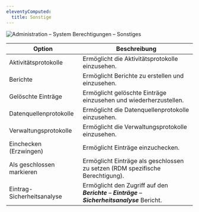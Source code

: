 ```yaml
---
eleventyComputed:
  title: Sonstige
---
```

![Administration – System Berechtigungen – Sonstiges](https://cdnweb.devolutions.net/docs/de/server/ServerOp0062.png)

| Option                        | Beschreibung                                                      |
| ------------------------------ | ----------------------------------------------------------------- |
| Aktivitätsprotokolle           | Ermöglicht die Aktivitätsprotokolle einzusehen.                   |
| Berichte                       | Ermöglicht Berichte zu erstellen und einzusehen.                  |
| Gelöschte Einträge              | Ermöglicht gelöschte Einträge einzusehen und wiederherzustellen.  |
| Datenquellenprotokolle         | Ermöglicht die Datenquellenprotokolle einzusehen.               |
| Verwaltungsprotokolle          | Ermöglicht die Verwaltungsprotokolle einzusehen.                |
| Einchecken (Erzwingen)         | Ermöglicht Einträge einzuchecken.                               |
| Als geschlossen markieren      | Ermöglicht Einträge als geschlossen zu setzen (RDM spezifische Berechtigung). |
| Eintrag-Sicherheitsanalyse     | Ermöglicht den Zugriff auf den ***Berichte*** – ***Einträge*** – ***Sicherheitsanalyse*** Bericht. |
